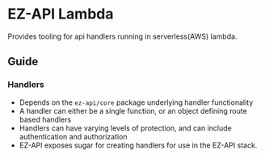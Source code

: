 # EZ-API Lambda

Provides tooling for api handlers running in serverless(AWS) lambda.

## Guide

### Handlers
- Depends on the `ez-api/core` package underlying handler functionality
- A handler can either be a single function, or an object defining route based handlers
- Handlers can have varying levels of protection, and can include authentication and authorization
- EZ-API exposes sugar for creating handlers for use in the EZ-API stack.

